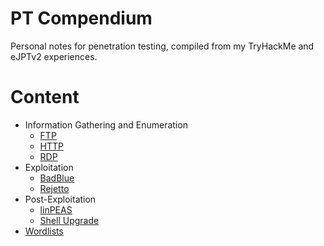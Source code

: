 # PT Compendium
Personal notes for penetration testing, compiled from my TryHackMe and eJPTv2 experiences.

# Content
- Information Gathering and Enumeration
  - [FTP](/Information%20Gathering%20and%20Enumeration/FTP.md)
  - [HTTP](/Information%20Gathering%20and%20Enumeration/HTTP.md)
  - [RDP](/Information%20Gathering%20and%20Enumeration/RDP.md)
- Exploitation
  - [BadBlue](/Exploitation/BadBlue.md)
  - [Rejetto](/Exploitation/Rejetto.md)
- Post-Exploitation
  - [linPEAS](/Post-Exploitation/linPEAS.md)
  - [Shell Upgrade](Post-Exploitation/ShellUpgrade.md)
- [Wordlists](/Wordlists.md)
